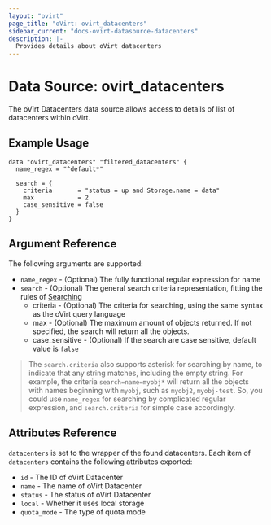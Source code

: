```yaml
---
layout: "ovirt"
page_title: "oVirt: ovirt_datacenters"
sidebar_current: "docs-ovirt-datasource-datacenters"
description: |-
  Provides details about oVirt datacenters
---
```


# Data Source: ovirt\_datacenters

The oVirt Datacenters data source allows access to details of list of datacenters within oVirt.

## Example Usage

```hcl
data "ovirt_datacenters" "filtered_datacenters" {
  name_regex = "^default*"

  search = {
    criteria       = "status = up and Storage.name = data"
    max            = 2
    case_sensitive = false
  }
}
```

## Argument Reference

The following arguments are supported:

* `name_regex` - (Optional) The fully functional regular expression for name
* `search` - (Optional) The general search criteria representation, fitting the rules of [Searching](http://ovirt.github.io/ovirt-engine-api-model/master/#_searching)
    * criteria - (Optional) The criteria for searching, using the same syntax as the oVirt query language
    * max - (Optional) The maximum amount of objects returned. If not specified, the search will return all the objects.
    * case_sensitive - (Optional) If the search are case sensitive, default value is `false`

> The `search.criteria` also supports asterisk for searching by name, to indicate that any string matches, including the empty string. For example, the criteria `search=name=myobj*` will return all the objects with names beginning with `myobj`, such as `myobj2`, `myobj-test`. So, you could use `name_regex` for searching by complicated regular expression, and `search.criteria` for simple case accordingly.

## Attributes Reference

`datacenters` is set to the wrapper of the found datacenters. Each item of `datacenters` contains the following attributes exported:

* `id` - The ID of oVirt Datacenter
* `name` - The name of oVirt Datacenter
* `status` - The status of oVirt Datacenter
* `local` - Whether it uses local storage
* `quota_mode` - The type of quota mode
